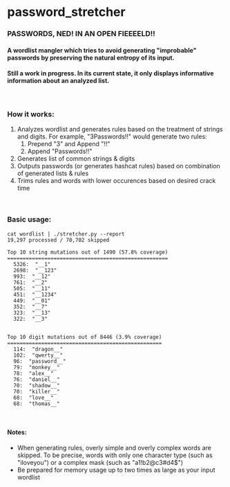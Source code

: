 # password_stretcher
### PASSWORDS, NED!  IN AN OPEN FIEEEELD!!

#### A wordlist mangler which tries to avoid generating "improbable" passwords by preserving the natural entropy of its input.

#### Still a work in progress.  In its current state, it only displays informative information about an analyzed list.

<br>

### How it works:

<ol>
	<li>
		Analyzes wordlist and generates rules based on the treatment of strings and digits.
		For example, "3Passwords!!" would generate two rules:
		<ol>
			<li>Prepend "3" and Append "!!"</li>
			<li>Append "Passwords!!"</li>
		</ol>
	</li>
	<li>Generates list of common strings &amp; digits</li>
	<li>Outputs passwords (or generates hashcat rules) based on combination of generated lists &amp; rules</li>
	<li>Trims rules and words with lower occurences based on desired crack time</li>
</ol>


<br>

### Basic usage:
~~~~
cat wordlist | ./stretcher.py --report
19,297 processed / 70,702 skipped          

Top 10 string mutations out of 1490 (57.8% coverage)
====================================================
  5326:  "__1"
  2698:  "__123"
  993:  "__12"
  761:  "__2"
  505:  "__11"
  451:  "__1234"
  449:  "__01"
  352:  "__7"
  323:  "__13"
  322:  "__3"


Top 10 digit mutations out of 8446 (3.9% coverage)
==================================================
  114:  "dragon__"
  102:  "qwerty__"
  96:  "password__"
  79:  "monkey__"
  78:  "alex__"
  76:  "daniel__"
  70:  "shadow__"
  70:  "killer__"
  68:  "love__"
  68:  "thomas__"
~~~~

<br>

#### Notes:
<ul>
	<li>When generating rules, overly simple and overly complex words are skipped.  To be precise, words with only one character type (such as "iloveyou") or a complex mask (such as "a1!b2@c3#d4$")</li>
	<li>Be prepared for memory usage up to two times as large as your input wordlist</li>
</ul>